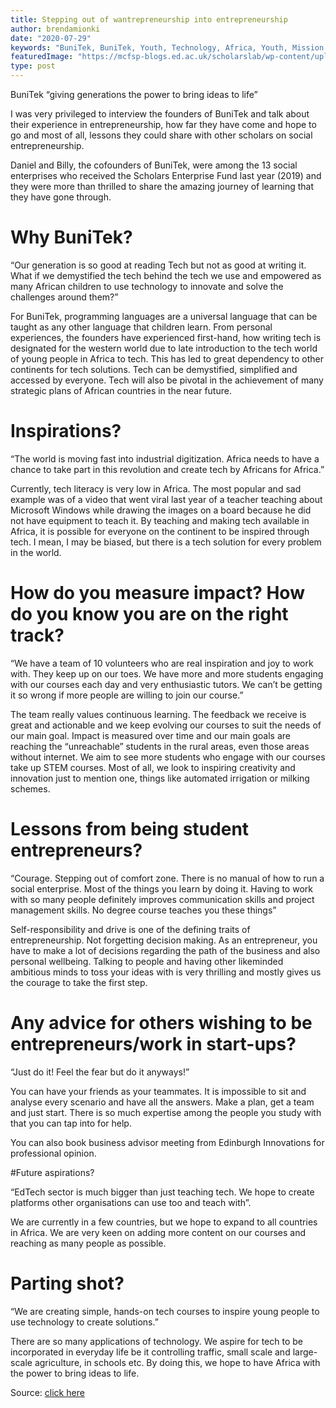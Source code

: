 ```yaml
---
title: Stepping out of wantrepreneurship into entrepreneurship
author: brendamionki
date: "2020-07-29"
keywords: "BuniTek, BuniTek, Youth, Technology, Africa, Youth, Mission, Vision, Online, Rwanda, Kenya"
featuredImage: "https://mcfsp-blogs.ed.ac.uk/scholarslab/wp-content/uploads/sites/17/2020/07/blog.png"
type: post
---
```



BuniTek “giving generations the power to bring ideas to life”

I was very privileged to interview the founders of BuniTek and talk about their experience in entrepreneurship, how far they have come and hope to go and most of all, lessons they could share with other scholars on social entrepreneurship.

Daniel and Billy, the cofounders of BuniTek, were among the 13 social enterprises who received the Scholars Enterprise Fund last year (2019) and they were more than thrilled to share the amazing journey of learning that they have gone through.

# Why BuniTek?

“Our generation is so good at reading Tech but not as good at writing it. What if we demystified the tech behind the tech we use and empowered as many African children to use technology to innovate and solve the challenges around them?”

For BuniTek, programming languages are a universal language that can be taught as any other language that children learn. From personal experiences, the founders have experienced first-hand, how writing tech is designated for the western world due to late introduction to the tech world of young people in Africa to tech. This has led to great dependency to other continents for tech solutions. Tech can be demystified, simplified and accessed by everyone. Tech will also be pivotal in the achievement of many strategic plans of African countries in the near future.

# Inspirations?

“The world is moving fast into industrial digitization. Africa needs to have a chance to take part in this revolution and create tech by Africans for Africa.”

Currently, tech literacy is very low in Africa. The most popular and sad example was of a video that went viral last year of a teacher teaching about Microsoft Windows while drawing the images on a board because he did not have equipment to teach it. By teaching and making tech available in Africa, it is possible for everyone on the continent to be inspired through tech. I mean, I may be biased, but there is a tech solution for every problem in the world.

# How do you measure impact? How do you know you are on the right track?

“We have a team of 10 volunteers who are real inspiration and joy to work with. They keep up on our toes. We have more and more students engaging with our courses each day and very enthusiastic tutors. We can’t be getting it so wrong if more people are willing to join our course.”

The team really values continuous learning. The feedback we receive is great and actionable and we keep evolving our courses to suit the needs of our main goal. Impact is measured over time and our main goals are reaching the “unreachable” students in the rural areas, even those areas without internet. We aim to see more students who engage with our courses take up STEM courses. Most of all, we look to inspiring creativity and innovation just to mention one, things like automated irrigation or milking schemes.

# Lessons from being student entrepreneurs?

“Courage. Stepping out of comfort zone. There is no manual of how to run a social enterprise. Most of the things you learn by doing it. Having to work with so many people definitely improves communication skills and project management skills. No degree course teaches you these things”

Self-responsibility and drive is one of the defining traits of entrepreneurship. Not forgetting decision making. As an entrepreneur, you have to make a lot of decisions regarding the path of the business and also personal wellbeing. Talking to people and having other likeminded ambitious minds to toss your ideas with is very thrilling and mostly gives us the courage to take the first step.

# Any advice for others wishing to be entrepreneurs/work in start-ups?

“Just do it! Feel the fear but do it anyways!”

You can have your friends as your teammates. It is impossible to sit and analyse every scenario and have all the answers. Make a plan, get a team and just start. There is so much expertise among the people you study with that you can tap into for help.

You can also book business advisor meeting from Edinburgh Innovations for professional opinion.

#Future aspirations?

“EdTech sector is much bigger than just teaching tech. We hope to create platforms other organisations can use too and teach with”.

We are currently in a few countries, but we hope to expand to all countries in Africa. We are very keen on adding more content on our courses and reaching as many people as possible.

# Parting shot?

“We are creating simple, hands-on tech courses to inspire young people to use technology to create solutions.”

There are so many applications of technology. We aspire for tech to be incorporated in everyday life be it controlling traffic, small scale and large-scale agriculture, in schools etc. By doing this, we hope to have Africa with the power to bring ideas to life.


Source: [click here](http://mcfsp-blogs.ed.ac.uk/scholarslab/2020/07/29/stepping-out-of-wantrepreneurship-into-entrepreneurship/?preview=true&_thumbnail_id=384&fbclid=IwAR0-74jEiOLgFqjNUj3U29A08zD7mdP1FzA0NIR_BLSqEbDZP-qB_OvkYfI)